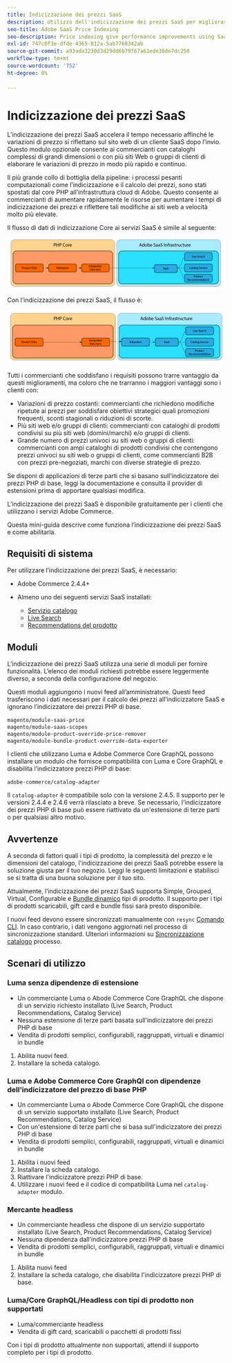 ```yaml
---
title: Indicizzazione dei prezzi SaaS
description: Utilizzo dell'indicizzazione dei prezzi SaaS per migliorare le prestazioni
seo-title: Adobe SaaS Price Indexing
seo-description: Price indexing give performance improvements using SaaS infrastructure
exl-id: 747c0f3e-dfde-4365-812a-5ab7768342ab
source-git-commit: a93ada3230d3d29dd6b79f67a61ede38de7dc250
workflow-type: tm+mt
source-wordcount: '752'
ht-degree: 0%

---
```


# Indicizzazione dei prezzi SaaS

L’indicizzazione dei prezzi SaaS accelera il tempo necessario affinché le variazioni di prezzo si riflettano sul sito web di un cliente SaaS dopo l’invio. Questo modulo opzionale consente ai commercianti con cataloghi complessi di grandi dimensioni o con più siti Web o gruppi di clienti di elaborare le variazioni di prezzo in modo più rapido e continuo.

Il più grande collo di bottiglia della pipeline: i processi pesanti computazionali come l’indicizzazione e il calcolo dei prezzi, sono stati spostati dal core PHP all’infrastruttura cloud di Adobe. Questo consente ai commercianti di aumentare rapidamente le risorse per aumentare i tempi di indicizzazione dei prezzi e riflettere tali modifiche ai siti web a velocità molto più elevate.

Il flusso di dati di indicizzazione Core ai servizi SaaS è simile al seguente:

![Flusso di dati predefinito](assets/old_way.png)

Con l’indicizzazione dei prezzi SaaS, il flusso è:

![Flusso di dati di indicizzazione prezzi SaaS](assets/new_way.png)

Tutti i commercianti che soddisfano i requisiti possono trarre vantaggio da questi miglioramenti, ma coloro che ne trarranno i maggiori vantaggi sono i clienti con:

* Variazioni di prezzo costanti: commercianti che richiedono modifiche ripetute ai prezzi per soddisfare obiettivi strategici quali promozioni frequenti, sconti stagionali o riduzioni di scorte.
* Più siti web e/o gruppi di clienti: commercianti con cataloghi di prodotti condivisi su più siti web (domini/marchi) e/o gruppi di clienti.
* Grande numero di prezzi univoci su siti web o gruppi di clienti: commercianti con ampi cataloghi di prodotti condivisi che contengono prezzi univoci su siti web o gruppi di clienti, come commercianti B2B con prezzi pre-negoziati, marchi con diverse strategie di prezzo.

Se disponi di applicazioni di terze parti che si basano sull&#39;indicizzatore dei prezzi PHP di base, leggi la documentazione e consulta il provider di estensioni prima di apportare qualsiasi modifica.

L’indicizzazione dei prezzi SaaS è disponibile gratuitamente per i clienti che utilizzano i servizi Adobe Commerce.

Questa mini-guida descrive come funziona l’indicizzazione dei prezzi SaaS e come abilitarla.

## Requisiti di sistema

Per utilizzare l’indicizzazione dei prezzi SaaS, è necessario:

* Adobe Commerce 2.4.4+
* Almeno uno dei seguenti servizi SaaS installati:

   * [Servizio catalogo](../catalog-service/overview.md)
   * [Live Search](../live-search/guide-overview.md)
   * [Recommendations del prodotto](../product-recommendations/guide-overview.md)

## Moduli

L’indicizzazione dei prezzi SaaS utilizza una serie di moduli per fornire funzionalità. L’elenco dei moduli richiesti potrebbe essere leggermente diverso, a seconda della configurazione del negozio.

Questi moduli aggiungono i nuovi feed all’amministratore. Questi feed trasferiscono i dati necessari per il calcolo dei prezzi all’indicizzatore SaaS e ignorano l’indicizzatore dei prezzi PHP di base.

```
magento/module-saas-price
magento/module-saas-scopes
magento/module-product-override-price-remover
magento/module-bundle-product-override-data-exporter
```

I clienti che utilizzano Luma e Adobe Commerce Core GraphQL possono installare un modulo che fornisce compatibilità con Luma e Core GraphQL e disabilita l’indicizzatore prezzi PHP di base:

```
adobe-commerce/catalog-adapter
```

Il `catalog-adapter` è compatibile solo con la versione 2.4.5. Il supporto per le versioni 2.4.4 e 2.4.6 verrà rilasciato a breve.
Se necessario, l&#39;indicizzatore dei prezzi PHP di base può essere riattivato da un&#39;estensione di terze parti o per qualsiasi altro motivo.

## Avvertenze

A seconda di fattori quali i tipi di prodotto, la complessità del prezzo e le dimensioni del catalogo, l&#39;indicizzazione dei prezzi SaaS potrebbe essere la soluzione giusta per il tuo negozio. Leggi le seguenti limitazioni e stabilisci se si tratta di una buona soluzione per il tuo sito.

Attualmente, l’indicizzazione dei prezzi SaaS supporta Simple, Grouped, Virtual, Configurable e [Bundle dinamico](https://experienceleague.adobe.com/docs/commerce-admin/catalog/products/types/product-create-bundle.html) tipi di prodotto.
Il supporto per i tipi di prodotti scaricabili, gift card e bundle fissi sarà presto disponibile.

I nuovi feed devono essere sincronizzati manualmente con `resync` [Comando CLI](https://experienceleague.adobe.com/docs/commerce-merchant-services/user-guides/data-services/catalog-sync.html#resynccmdline). In caso contrario, i dati vengono aggiornati nel processo di sincronizzazione standard. Ulteriori informazioni su [Sincronizzazione catalogo](../landing/catalog-sync.md) processo.

## Scenari di utilizzo

### Luma senza dipendenze di estensione

* Un commerciante Luma o Abode Commerce Core GraphQL che dispone di un servizio richiesto installato (Live Search, Product Recommendations, Catalog Service)
* Nessuna estensione di terze parti basata sull&#39;indicizzatore dei prezzi PHP di base
* Vendita di prodotti semplici, configurabili, raggruppati, virtuali e dinamici in bundle

1. Abilita nuovi feed.
1. Installare la scheda catalogo.

### Luma e Adobe Commerce Core GraphQl con dipendenze dell’indicizzatore del prezzo di base PHP

* Un commerciante Luma o Abode Commerce Core GraphQL che dispone di un servizio supportato installato (Live Search, Product Recommendations, Catalog Service)
* Con un&#39;estensione di terze parti che si basa sull&#39;indicizzatore dei prezzi PHP di base
* Vendita di prodotti semplici, configurabili, raggruppati, virtuali e dinamici in bundle

1. Abilita i nuovi feed
1. Installare la scheda catalogo.
1. Riattivare l&#39;indicizzatore prezzi PHP di base.
1. Utilizzare i nuovi feed e il codice di compatibilità Luma nel `catalog-adapter` modulo.

### Mercante headless

* Un commerciante headless che dispone di un servizio supportato installato (Live Search, Product Recommendations, Catalog Service)
* Nessuna dipendenza dall&#39;indicizzatore prezzi PHP di base
* Vendita di prodotti semplici, configurabili, raggruppati, virtuali e dinamici in bundle

1. Abilita nuovi feed
1. Installare la scheda catalogo, che disabilita l&#39;indicizzatore prezzi PHP di base.

### Luma/Core GraphQL/Headless con tipi di prodotto non supportati

* Luma/commerciante headless
* Vendita di gift card, scaricabili o pacchetti di prodotti fissi

Con i tipi di prodotto attualmente non supportati, attendi il supporto completo per i tipi di prodotto.
